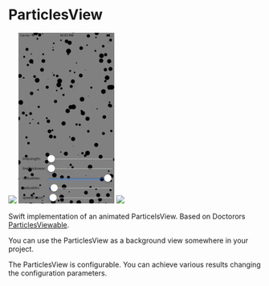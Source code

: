 # ParticlesView
![](https://github.com/Dluzhnevsky/ParticlesView/blob/master/ReadmeResources/1.gif)
![](https://github.com/Dluzhnevsky/ParticlesView/blob/master/ReadmeResources/2.gif)
![](https://github.com/Dluzhnevsky/ParticlesView/blob/master/ReadmeResources/3.gif)

Swift implementation of an animated ParticelsView. Based on Doctorors [ParticlesViewable](https://github.com/Doctoror/ParticlesDrawable).

You can use the ParticlesView as a background view somewhere in your project.

The ParticlesView is configurable. You can achieve various results changing the configuration parameters.

